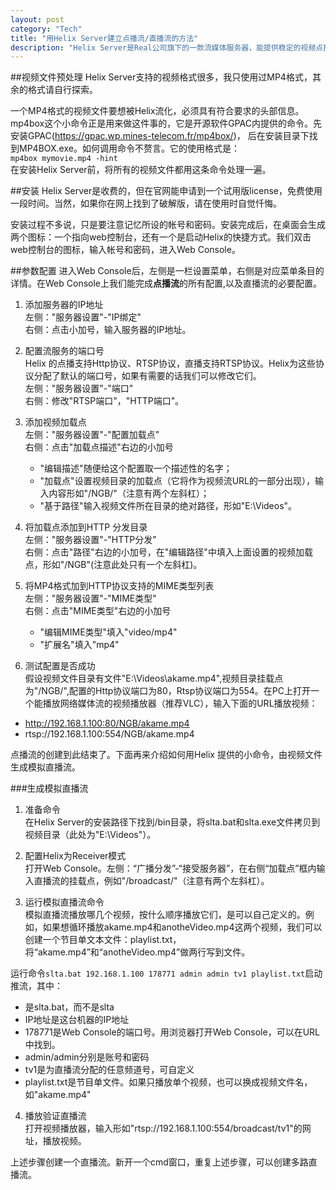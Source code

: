 ```yaml
---
layout: post    
category: "Tech"   
title: "用Helix Server建立点播流/直播流的方法"      
description: "Helix Server是Real公司旗下的一款流媒体服务器，能提供稳定的视频点播服务（支持HTTP、RTSP多种协议），还提供生成模拟直播流的小工具（SLTA）。本文介绍用Helix Server生成直播流和点播流的方法。"
---
```


##视频文件预处理
Helix Server支持的视频格式很多，我只使用过MP4格式，其余的格式请自行探索。     

一个MP4格式的视频文件要想被Helix流化，必须具有符合要求的头部信息。mp4box这个小命令正是用来做这件事的，它是开源软件GPAC内提供的命令。先安装GPAC(https://gpac.wp.mines-telecom.fr/mp4box/)， 后在安装目录下找到MP4BOX.exe。如何调用命令不赘言。它的使用格式是：      
`mp4box mymovie.mp4 -hint`    
在安装Helix Server前，将所有的视频文件都用这条命令处理一遍。    

##安装
Helix Server是收费的，但在官网能申请到一个试用版license，免费使用一段时间。当然，如果你在网上找到了破解版，请在使用时自觉忏悔。    

安装过程不多说，只是要注意记忆所设的帐号和密码。安装完成后，在桌面会生成两个图标：一个指向web控制台，还有一个是启动Helix的快捷方式。我们双击web控制台的图标，输入帐号和密码，进入Web Console。    

##参数配置
进入Web Console后，左侧是一栏设置菜单，右侧是对应菜单条目的详情。在Web Console上我们能完成**点播流**的所有配置,以及直播流的必要配置。   
1. 添加服务器的IP地址   
左侧："服务器设置"-"IP绑定"    
右侧：点击小加号，输入服务器的IP地址。    

2. 配置流服务的端口号    
Helix 的点播支持Http协议、RTSP协议，直播支持RTSP协议。Helix为这些协议分配了默认的端口号，如果有需要的话我们可以修改它们。   
左侧："服务器设置"-"端口"    
右侧：修改"RTSP端口"，"HTTP端口"。    

3. 添加视频加载点    
左侧："服务器设置"-"配置加载点"    
右侧：点击"加载点描述"右边的小加号    
	* "编辑描述"随便给这个配置取一个描述性的名字；     
	* "加载点"设置视频目录的加载点（它将作为视频流URL的一部分出现），输入内容形如"/NGB/"（注意有两个左斜杠）；     
	* "基于路径"输入视频文件所在目录的绝对路径，形如"E:\Videos"。    

4. 将加载点添加到HTTP 分发目录    
左侧："服务器设置"-"HTTP分发"   
右侧：点击"路径"右边的小加号，在"编辑路径"中填入上面设置的视频加载点，形如"/NGB"(注意此处只有一个左斜杠)。    

5. 将MP4格式加到HTTP协议支持的MIME类型列表    
左侧："服务器设置"-"MIME类型"    
右侧：点击"MIME类型"右边的小加号    
	* "编辑MIME类型"填入"video/mp4"    
	* "扩展名"填入"mp4"    

6. 测试配置是否成功    
假设视频文件目录有文件"E:\Videos\akame.mp4",视频目录挂载点为"/NGB/",配置的Http协议端口为80，Rtsp协议端口为554。在PC上打开一个能播放网络媒体流的视频播放器（推荐VLC），输入下面的URL播放视频：     
* http://192.168.1.100:80/NGB/akame.mp4     
* rtsp://192.168.1.100:554/NGB/akame.mp4    

点播流的创建到此结束了。下面再来介绍如何用Helix 提供的小命令，由视频文件生成模拟直播流。    

###生成模拟直播流
1. 准备命令   
在Helix Server的安装路径下找到/bin目录，将slta.bat和slta.exe文件拷贝到视频目录（此处为"E:\Videos\"）。

2. 配置Helix为Receiver模式    
打开Web Console。左侧：“广播分发”-“接受服务器”，在右侧“加载点”框内输入直播流的挂载点，例如"/broadcast/"（注意有两个左斜杠）。    

3. 运行模拟直播流命令    
模拟直播流播放哪几个视频，按什么顺序播放它们，是可以自己定义的。例如，如果想循环播放akame.mp4和anotheVideo.mp4这两个视频，我们可以创建一个节目单文本文件：playlist.txt，将“akame.mp4”和“anotheVideo.mp4”做两行写到文件。     

运行命令`slta.bat 192.168.1.100 178771 admin admin tv1 playlist.txt`启动推流，其中：     
- 是slta.bat，而不是slta   
- IP地址是这台机器的IP地址
- 178771是Web Console的端口号。用浏览器打开Web Console，可以在URL中找到。   
- admin/admin分别是账号和密码    
- tv1是为直播流分配的任意频道号，可自定义    
- playlist.txt是节目单文件。如果只播放单个视频，也可以换成视频文件名，如"akame.mp4"     

4. 播放验证直播流    
打开视频播放器，输入形如"rtsp://192.168.1.100:554/broadcast/tv1"的网址，播放视频。   

上述步骤创建一个直播流。新开一个cmd窗口，重复上述步骤，可以创建多路直播流。   



